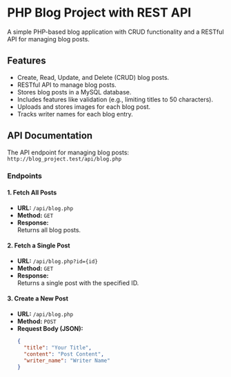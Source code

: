 # PHP Blog Project with REST API

A simple PHP-based blog application with CRUD functionality and a RESTful API for managing blog posts. 

## Features
- Create, Read, Update, and Delete (CRUD) blog posts.
- RESTful API to manage blog posts.
- Stores blog posts in a MySQL database.
- Includes features like validation (e.g., limiting titles to 50 characters).
- Uploads and stores images for each blog post.
- Tracks writer names for each blog entry.

## API Documentation

The API endpoint for managing blog posts:  
`http://blog_project.test/api/blog.php`

### Endpoints

#### 1. **Fetch All Posts**
- **URL:** `/api/blog.php`
- **Method:** `GET`
- **Response:**  
  Returns all blog posts.

#### 2. **Fetch a Single Post**
- **URL:** `/api/blog.php?id={id}`
- **Method:** `GET`
- **Response:**  
  Returns a single post with the specified ID.

#### 3. **Create a New Post**
- **URL:** `/api/blog.php`
- **Method:** `POST`
- **Request Body (JSON):**
  ```json
  {
    "title": "Your Title",
    "content": "Post Content",
    "writer_name": "Writer Name"
  }
